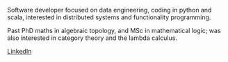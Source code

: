 Software developer focused on data engineering, coding in python and scala, interested in distributed systems and functionality programming. 

Past PhD maths in algebraic topology, and MSc in mathematical logic; was also interested in category theory and the lambda calculus.

[LinkedIn](https://www.linkedin.com/in/vladimir-lukiyanov-00a720115/)